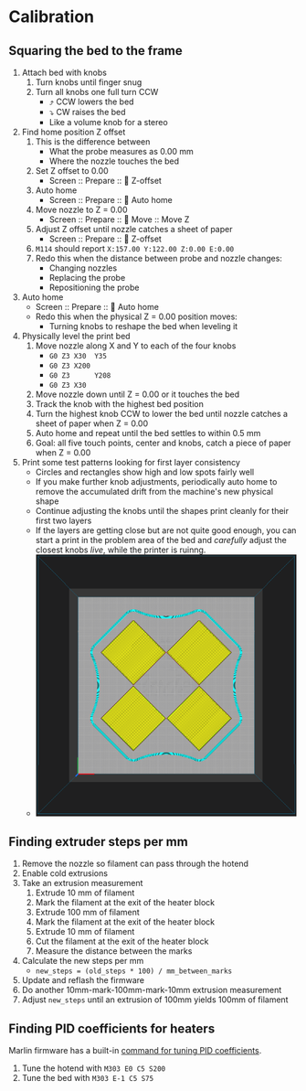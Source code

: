 # Calibration

## Squaring the bed to the frame

1. Attach bed with knobs
   1. Turn knobs until finger snug
   1. Turn all knobs one full turn CCW
      - ⤴️ CCW lowers the bed
      - ⤵️ CW raises the bed
      - Like a volume knob for a stereo
1. Find home position Z offset
   1. This is the difference between
      - What the probe measures as 0.00 mm
      - Where the nozzle touches the bed
   1. Set Z offset to 0.00
      - Screen :: Prepare :: 🔆 Z-offset
   1. Auto home
      - Screen :: Prepare :: 🎯 Auto home
   1. Move nozzle to Z = 0.00
      - Screen :: Prepare :: 💠 Move :: Move Z
   1. Adjust Z offset until nozzle catches a sheet of paper
      - Screen :: Prepare :: 🔆 Z-offset
   1. `M114` should report `X:157.00 Y:122.00 Z:0.00 E:0.00`
   1. Redo this when the distance between probe and nozzle changes:
      - Changing nozzles
      - Replacing the probe
      - Repositioning the probe
1. Auto home
   - Screen :: Prepare :: 🎯 Auto home
   - Redo this when the physical Z = 0.00 position moves:
     - Turning knobs to reshape the bed when leveling it
1. Physically level the print bed
   1. Move nozzle along X and Y to each of the four knobs
      - `G0 Z3 X30  Y35`
      - `G0 Z3 X200`
      - `G0 Z3      Y208`
      - `G0 Z3 X30`
   1. Move nozzle down until Z = 0.00 or it touches the bed
   1. Track the knob with the highest bed position
   1. Turn the highest knob CCW to lower the bed until nozzle catches a sheet of paper when Z = 0.00
   1. Auto home and repeat until the bed settles to within 0.5 mm
   1. Goal: all five touch points, center and knobs, catch a piece of paper when Z = 0.00
1. Print some test patterns looking for first layer consistency
   - Circles and rectangles show high and low spots fairly well
   - If you make further knob adjustments, periodically auto home to remove the accumulated drift from the machine's new physical shape
   - Continue adjusting the knobs until the shapes print cleanly for their first two layers
   - If the layers are getting close but are not quite good enough, you can start a print in the problem area of the bed and _carefully_ adjust the closest knobs _live_, while the printer is ruinng.
   - ![tiles and skirt test pattern](./example-test-print-for-bed-leveling.png)

## Finding extruder steps per mm

1. Remove the nozzle so filament can pass through the hotend
1. Enable cold extrusions
1. Take an extrusion measurement
   1. Extrude 10 mm of filament
   1. Mark the filament at the exit of the heater block
   1. Extrude 100 mm of filament
   1. Mark the filament at the exit of the heater block
   1. Extrude 10 mm of filament
   1. Cut the filament at the exit of the heater block
   1. Measure the distance between the marks
1. Calculate the new steps per mm
   - `new_steps = (old_steps * 100) / mm_between_marks`
1. Update and reflash the firmware
1. Do another 10mm-mark-100mm-mark-10mm extrusion measurement
1. Adjust `new_steps` until an extrusion of 100mm yields 100mm of filament

## Finding PID coefficients for heaters

Marlin firmware has a built-in [command for tuning PID coefficients](https://marlinfw.org/docs/gcode/M303.html).

1. Tune the hotend with `M303 E0 C5 S200`
1. Tune the bed with `M303 E-1 C5 S75`
